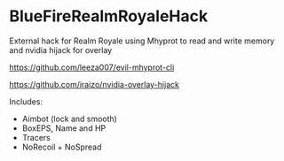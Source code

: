 # BlueFireRealmRoyaleHack
External hack for Realm Royale using Mhyprot to read and write memory and nvidia hijack for overlay

https://github.com/leeza007/evil-mhyprot-cli

https://github.com/iraizo/nvidia-overlay-hijack

Includes:
+ Aimbot (lock and smooth)
+ BoxEPS, Name and HP
+ Tracers
+ NoRecoil + NoSpread
